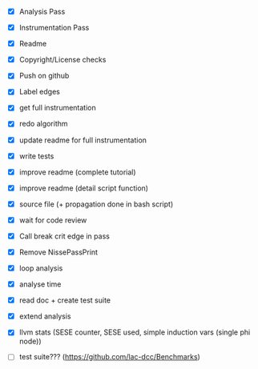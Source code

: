 - [x] Analysis Pass
- [x] Instrumentation Pass
- [x] Readme
- [x] Copyright/License checks
- [x] Push on github
- [x] Label edges
- [x] get full instrumentation
- [x] redo algorithm
- [x] update readme for full instrumentation
- [x] write tests
- [x] improve readme (complete tutorial)
- [x] improve readme (detail script function)
- [x] source file (+ propagation done in bash script)
- [x] wait for code review
- [x] Call break crit edge in pass
- [x] Remove NissePassPrint
- [x] loop analysis
- [x] analyse time
- [x] read doc + create test suite
- [x] extend analysis
- [x] llvm stats (SESE counter, SESE used, simple induction vars (single phi node))

- [ ] test suite??? (https://github.com/lac-dcc/Benchmarks)